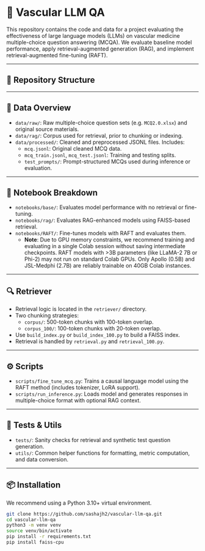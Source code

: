 # 🧠 Vascular LLM QA

This repository contains the code and data for a project evaluating the effectiveness of large language models (LLMs) on vascular medicine multiple-choice question answering (MCQA). We evaluate baseline model performance, apply retrieval-augmented generation (RAG), and implement retrieval-augmented fine-tuning (RAFT).

---

## 📁 Repository Structure


---

## 🧾 Data Overview

- `data/raw/`: Raw multiple-choice question sets (e.g. `MCQ2.0.xlsx`) and original source materials.
- `data/rag/`: Corpus used for retrieval, prior to chunking or indexing.
- `data/processed/`: Cleaned and preprocessed JSONL files. Includes:
  - `mcq.jsonl`: Original cleaned MCQ data.
  - `mcq_train.jsonl`, `mcq_test.jsonl`: Training and testing splits.
  - `test_prompts/`: Prompt-structured MCQs used during inference or evaluation.

---

## 📓 Notebook Breakdown

- `notebooks/base/`: Evaluates model performance with no retrieval or fine-tuning.
- `notebooks/rag/`: Evaluates RAG-enhanced models using FAISS-based retrieval.
- `notebooks/RAFT/`: Fine-tunes models with RAFT and evaluates them.
  - **Note**: Due to GPU memory constraints, we recommend training and evaluating in a single Colab session without saving intermediate checkpoints. RAFT models with >3B parameters (like LLaMA-2 7B or Phi-2) may not run on standard Colab GPUs. Only Apollo (0.5B) and JSL-Medphi (2.7B) are reliably trainable on 40GB Colab instances.

---

## 🔍 Retriever

- Retrieval logic is located in the `retriever/` directory.
- Two chunking strategies:
  - `corpus/`: 500-token chunks with 100-token overlap.
  - `corpus_100/`: 100-token chunks with 20-token overlap.
- Use `build_index.py` or `build_index_100.py` to build a FAISS index.
- Retrieval is handled by `retrieval.py` and `retrieval_100.py`.

---

## ⚙️ Scripts

- `scripts/fine_tune_mcq.py`: Trains a causal language model using the RAFT method (includes tokenizer, LoRA support).
- `scripts/run_inference.py`: Loads model and generates responses in multiple-choice format with optional RAG context.

---

## 🧪 Tests & Utils

- `tests/`: Sanity checks for retrieval and synthetic test question generation.
- `utils/`: Common helper functions for formatting, metric computation, and data conversion.

---

## 📦 Installation

We recommend using a Python 3.10+ virtual environment.

```bash
git clone https://github.com/sashajh2/vascular-llm-qa.git
cd vascular-llm-qa
python3 -m venv venv
source venv/bin/activate
pip install -r requirements.txt
pip install faiss-cpu
